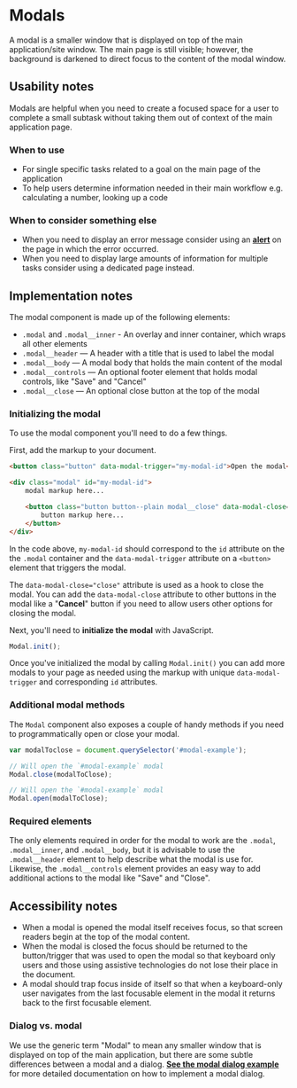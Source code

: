 # Modals

A modal is a smaller window that is displayed on top of the main application/site window. The main page is still visible; however, the background is darkened to direct focus to the content of the modal window.

## Usability notes

Modals are helpful when you need to create a focused space for a user to complete a small subtask without taking them out of context of the main application page.

### When to use

- For single specific tasks related to a goal on the main page of the application
- To help users determine information needed in their main workflow e.g. calculating a number, looking up a code

### When to consider something else

- When you need to display an error message consider using an [**alert**](link-to-alerts) on the page in which the error occurred.
- When you need to display large amounts of information for multiple tasks consider using a dedicated page instead.

## Implementation notes

The modal component is made up of the following elements:

- `.modal` and `.modal__inner` - An overlay and inner container, which wraps all other elements
- `.modal__header` — A header with a title that is used to label the modal
- `.modal__body` — A modal body that holds the main content of the modal
- `.modal__controls` — An optional footer element that holds modal controls, like "Save" and "Cancel"
- `.modal__close` — An optional close button at the top of the modal

### Initializing the modal

To use the modal component you'll need to do a few things.

First, add the markup to your document.
```html
<button class="button" data-modal-trigger="my-modal-id">Open the modal</button>

<div class="modal" id="my-modal-id">
    modal markup here...

    <button class="button button--plain modal__close" data-modal-close="close">
        button markup here...
    </button>
</div>
```

In the code above, `my-modal-id` should correspond to the `id` attribute on the the `.modal` container and the `data-modal-trigger` attribute on a `<button>` element that triggers the modal.

The `data-modal-close="close"` attribute is used as a hook to close the modal. You can add the `data-modal-close` attribute to other buttons in the modal like a "**Cancel**" button if you need to allow users other options for closing the modal.

Next, you'll need to **initialize the modal** with JavaScript.

```javascript
Modal.init();
```

Once you've initialized the modal by calling `Modal.init()` you can add more modals to your page as needed using the markup with unique `data-modal-trigger` and corresponding `id` attributes.

### Additional modal methods
The `Modal` component also exposes a couple of handy methods if you need to programmatically open or close your modal.

```javascript
var modalToclose = document.querySelector('#modal-example');

// Will open the `#modal-example` modal
Modal.close(modalToClose);

// Will open the `#modal-example` modal
Modal.open(modalToClose);
```



### Required elements

The only elements required in order for the modal to work are the `.modal`, `.modal__inner`, and `.modal__body`, but it is advisable to use the `.modal__header` element to help describe what the modal is use for. Likewise, the `.modal__controls` element provides an easy way to add additional actions to the modal like "Save" and "Close".

## Accessibility notes

- When a modal is opened the modal itself receives focus, so that screen readers begin at the top of the modal content.
- When the modal is closed the focus should be returned to the button/trigger that was used to open the modal so that keyboard only users and those using assistive technologies do not lose their place in the document.
- A modal should trap focus inside of itself so that when a keyboard-only user navigates from the last focusable element in the modal it returns back to the first focusable element.

### Dialog vs. modal

We use the generic term "Modal" to mean any smaller window that is displayed on top of the main application, but there are some subtle differences between a modal and a dialog. [**See the modal dialog example**](/components/detail/modals--modal-dialog) for more detailed documentation on how to implement a modal dialog.
